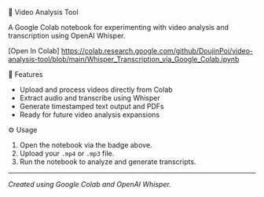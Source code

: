 🎥 Video Analysis Tool

A Google Colab notebook for experimenting with video analysis and transcription using OpenAI Whisper.

[Open In Colab] https://colab.research.google.com/github/DoujinPoi/video-analysis-tool/blob/main/Whisper_Transcription_via_Google_Colab.ipynb

📘 Features
- Upload and process videos directly from Colab
- Extract audio and transcribe using Whisper
- Generate timestamped text output and PDFs
- Ready for future video analysis expansions

⚙️ Usage
1. Open the notebook via the badge above.
2. Upload your `.mp4` or `.mp3` file.
3. Run the notebook to analyze and generate transcripts.

---
 *Created  using Google Colab and OpenAI Whisper.*
